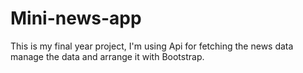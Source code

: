 # Mini-news-app
 This is my final year project, I'm using Api for fetching the news data manage the data and arrange it with Bootstrap. 
